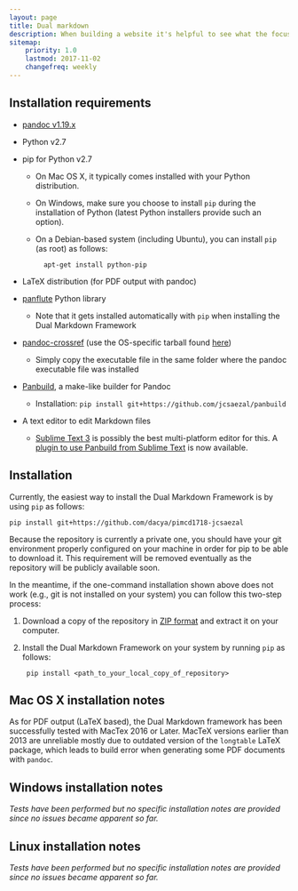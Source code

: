 ```yaml
---
layout: page
title: Dual markdown
description: When building a website it's helpful to see what the focus of your site is. This page is an example of how to show a website's focus.
sitemap:
    priority: 1.0
    lastmod: 2017-11-02
    changefreq: weekly
---
```


## Installation requirements

* [pandoc v1.19.x](https://github.com/jgm/pandoc/releases/tag/1.19.2.1)

* Python v2.7

* pip for Python v2.7
	- On Mac OS X, it typically comes installed with your Python distribution.
	- On Windows, make sure you choose to install `pip` during the installation of Python (latest Python installers provide such an option).
	- On a Debian-based system (including Ubuntu), you can install `pip` (as root) as follows:

			apt-get install python-pip

* LaTeX distribution (for PDF output with pandoc)

* [panflute](https://github.com/sergiocorreia/panflute) Python library
	- Note that it gets installed automatically with `pip` when installing the Dual Markdown Framework

* [pandoc-crossref](https://github.com/lierdakil/pandoc-crossref) (use the OS-specific tarball found [here](https://github.com/lierdakil/pandoc-crossref/releases/tag/v0.2.6.0))
	- Simply copy the executable file in the same folder where the pandoc executable file was installed 

* [Panbuild](https://github.com/jcsaezal/panbuild), a make-like builder for Pandoc
 	- Installation: `pip install git+https://github.com/jcsaezal/panbuild`

* A text editor to edit Markdown files
	- [Sublime Text 3](https://www.sublimetext.com/3) is possibly the best multi-platform editor for this. A [plugin to use Panbuild from Sublime Text](https://github.com/jcsaezal/SublimeText-Panbuild) is now available.

## Installation

Currently, the easiest way to install the Dual Markdown Framework is by using `pip` as follows:

	pip install git+https://github.com/dacya/pimcd1718-jcsaezal

Because the repository is currently a private one, you should have your git environment properly configured on your machine in order for pip to be able to download it. This requirement will be removed eventually as the repository will be publicly available soon.

In the meantime, if the one-command installation shown above does not work (e.g., git is not installed on your system) you can follow this two-step  process:

1. Download a copy of the repository in [ZIP format](https://github.com/dacya/pimcd1718-jcsaezal/archive/master.zip) and extract it on your computer.

2. Install the Dual Markdown Framework on your system by running `pip` as follows:

		pip install <path_to_your_local_copy_of_repository>

## Mac OS X installation notes

As for PDF output (LaTeX based), the Dual Markdown framework has been successfully tested with MacTex 2016 or Later. MacTeX versions earlier than 2013 are unreliable mostly due to outdated version of the `longtable` LaTeX package, which leads to build error when generating some PDF documents with `pandoc`. 	

## Windows installation notes

_Tests have been performed but no specific installation notes are provided since no issues became apparent so far._

## Linux installation notes

_Tests have been performed but no specific installation notes are provided since no issues became apparent so far._
